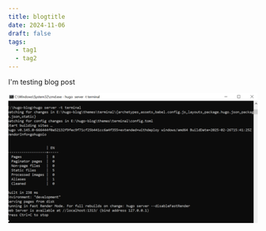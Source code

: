 ```yaml
---
title: blogtitle
date: 2024-11-06
draft: false
tags:
  - tag1
  - tag2
---
```


I'm testing blog post

![Image Description](/images/Pasted%20image%2020250406153447.png)